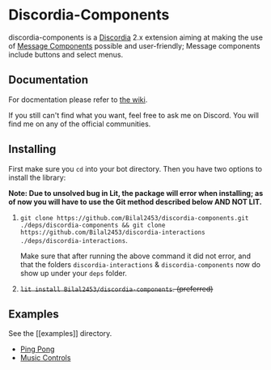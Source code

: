 # Discordia-Components

discordia-components is a [Discordia](https://github.com/SinisterRectus/Discordia/) 2.x extension aiming at making the use of [Message Components](https://discord.com/developers/docs/interactions/message-components) possible and user-friendly; Message components include buttons and select menus.

## Documentation

For docmentation please refer to [the wiki](https://github.com/Bilal2453/discordia-components/wiki).

If you still can't find what you want, feel free to ask me on Discord. You will find me on any of the official communities.

## Installing

First make sure you `cd` into your bot directory. Then you have two options to install the library:

**Note: Due to unsolved bug in Lit, the package will error when installing; as of now you will have to use the Git method described below __AND NOT LIT__.**

1. `git clone https://github.com/Bilal2453/discordia-components.git ./deps/discordia-components && git clone https://github.com/Bilal2453/discordia-interactions ./deps/discordia-interactions`.

    Make sure that after running the above command it did not error, and that the folders `discordia-interactions` & `discordia-components` now do show up under your `deps` folder.

2. ~~`lit install Bilal2453/discordia-components`. (preferred)~~

## Examples

See the [[examples]] directory.

- [Ping Pong](examples/pingPong.lua)
- [Music Controls](examples/controlMusic.lua)
